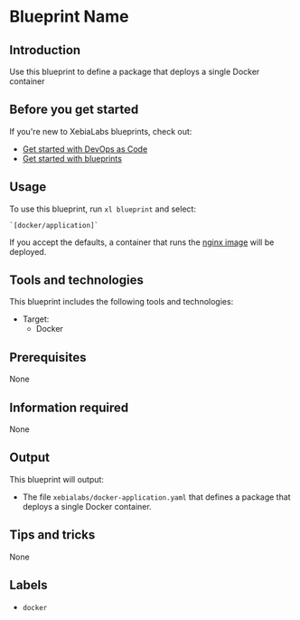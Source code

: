# Blueprint Name

## Introduction

Use this blueprint to define a package that deploys a single Docker container

## Before you get started

If you're new to XebiaLabs blueprints, check out:

* [Get started with DevOps as Code](https://docs.xebialabs.com/xl-platform/concept/get-started-with-devops-as-code.html)
* [Get started with blueprints](https://docs.xebialabs.com/xl-platform/concept/get-started-with-blueprints.html)

## Usage

To use this blueprint, run `xl blueprint` and select:

    `[docker/application]`

If you accept the defaults, a container that runs the [nginx image](https://hub.docker.com/_/nginx) will be deployed.

## Tools and technologies

This blueprint includes the following tools and technologies:

* Target:
    * Docker

## Prerequisites

None

## Information required

None

## Output

This blueprint will output:

* The file `xebialabs/docker-application.yaml` that defines a package that deploys a single Docker container.

## Tips and tricks

None

## Labels

* `docker`


